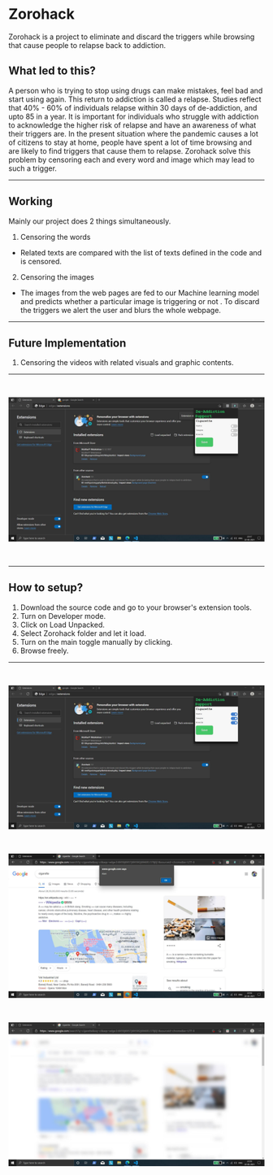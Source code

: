 # Zorohack

Zorohack is a project to eliminate and discard the triggers while browsing that cause people to relapse back to addiction.

## What led to this?

A person who is trying to stop using drugs can make mistakes, feel bad and start using again. This return to addiction is called a relapse. Studies reflect that 40% - 60% of individuals relapse within 30 days of de-addiction, and upto 85 in a year. It is important for individuals who struggle with addiction to acknowledge the higher risk of relapse and have an awareness of what their triggers are. In the present situation where the pandemic causes a lot of citizens to stay at home, people have spent a lot of time browsing and are likely to find triggers that cause them to relapse. Zorohack solve this problem by censoring each and every word and image which may lead to such a trigger.

---

## Working

Mainly our project does 2 things simultaneously.

1.  Censoring the words

- Related texts are compared with the list of texts defined in the code and is censored.

2.  Censoring the images

- The images from the web pages are fed to our Machine learning model and predicts whether a particular image is triggering or not . To discard the triggers we alert the user and blurs the whole webpage.

---

## Future Implementation

1. Censoring the videos with related visuals and graphic contents.

---

<br/>

![mainpic](images/11.JPG?raw=true)

<br/>

---

## How to setup?

1. Download the source code and go to your browser's extension tools.
2. Turn on Developer mode.
3. Click on Load Unpacked.
4. Select Zorohack folder and let it load.
5. Turn on the main toggle manually by clicking.
6. Browse freely.

---

<br/>

![ext](images/12.JPG?raw=true)

<br/>

![text](images/13.JPG?raw=true)

<br/>

![blur](images/14.JPG?raw=true)

<br/>
